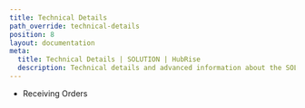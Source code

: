 ```yaml
---
title: Technical Details
path_override: technical-details
position: 8
layout: documentation
meta:
  title: Technical Details | SOLUTION | HubRise
  description: Technical details and advanced information about the SOLUTION integration with HubRise. Connect apps and synchronise your data.
---
```


- <Link to="/apps/SOLUTION/technical-details/receiving-orders/">Receiving Orders</Link>
